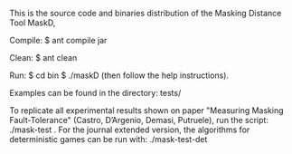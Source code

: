 This is the source code and binaries distribution of the Masking Distance Tool MaskD,

Compile:
$ ant compile jar

Clean:
$ ant clean

Run:
$ cd bin
$ ./maskD (then follow the help instructions). 

Examples can be found
in the directory: tests/

To replicate all experimental results shown on paper "Measuring Masking Fault-Tolerance" (Castro, D’Argenio, Demasi, Putruele), run the script: ./mask-test . For the journal extended version, the algorithms for deterministic games can be run with: ./mask-test-det



